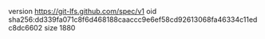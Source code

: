 version https://git-lfs.github.com/spec/v1
oid sha256:dd339fa071c8f6d468188caaccc9e6ef58cd92613068fa46334c11edc8dc6602
size 1880
